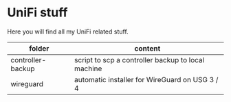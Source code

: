 # UniFi stuff

Here you will find all my UniFi related stuff.

| **folder** | **content** |
|---|---|
| controller-backup | script to scp a controller backup to local machine |
| wireguard | automatic installer for WireGuard on USG 3 / 4 |
